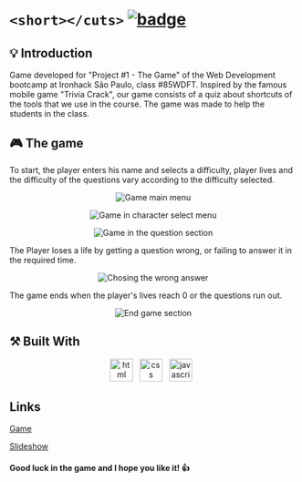 # `<short></cuts>` [![badge]][link]

## 💡 Introduction

Game developed for "Project #1 - The Game" of the Web Development bootcamp at Ironhack São Paulo, class #85WDFT.
Inspired by the famous mobile game "Trivia Crack", our game consists of a quiz about shortcuts of the tools that we use in the course.
The game was made to help the students in the class.

## 🎮 The game

To start, the player enters his name and selects a difficulty, player lives and the difficulty of the questions vary according to the difficulty selected.

<p align="center">
  <img src="https://i.imgur.com/S0qeDmd.png" alt="Game main menu"/>
</p>

<p align="center">
  <img src="https://i.imgur.com/CwVA7Mm.png" alt="Game in character select menu"/>
</p>

<p align="center">
  <img src="https://i.imgur.com/NPDDmhh.png" alt="Game in the question section"/>
</p>

The Player loses a life by getting a question wrong, or failing to answer it in the required time.

<p align="center">
  <img src="https://i.imgur.com/vTc9AOp.png" alt="Chosing the wrong answer"/>
</p>

The game ends when the player's lives reach 0 or the questions run out.

<p align="center">
  <img src="https://i.imgur.com/gMvaUId.png" alt="End game section"/>
</p>

## ⚒️ **Built With**
<p align="center">
    <img height="40" src="https://cdn.worldvectorlogo.com/logos/html-1.svg" alt="html"> &nbsp
    <img height="40" src="https://cdn.worldvectorlogo.com/logos/css-3.svg" alt="css"> &nbsp
    <img height="40" src="https://cdn.worldvectorlogo.com/logos/logo-javascript.svg" alt="javascript"> &nbsp
</p>

## Links

<a href="https://vitorhumoreira.github.io/short-cuts" target="_blank">Game</a>

<a href="https://www.canva.com/design/DAFKWJTJfSA/OogDAnqZ39Sjm_UGCOmlMw/view?utm_content=DA[…]m_campaign=designshare&utm_medium=link2&utm_source=sharebutton" target="_blank">Slideshow</a>

#### Good luck in the game and I hope you like it! 👍

[badge]: https://i.imgur.com/YxaQX63.png
[link]: https://vitorhumoreira.github.io/short-cuts

